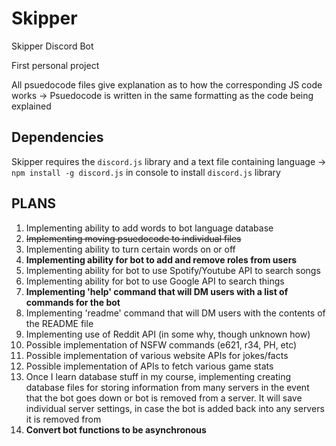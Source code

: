 # Skipper
Skipper Discord Bot

First personal project

All psuedocode files give explanation as to how the corresponding JS code works
	-> Psuedocode is written in the same formatting as the code being explained

## Dependencies
Skipper requires the `discord.js` library and a text file containing language
	-> `npm install -g discord.js` in console to install `discord.js` library

## PLANS
1. Implementing ability to add words to bot language database
2. ~~Implementing moving psuedocode to individual files~~
3. Implementing ability to turn certain words on or off
4. **Implementing ability for bot to add and remove roles from users**
5. Implementing ability for bot to use Spotify/Youtube API to search songs
6. Implementing ability for bot to use Google API to search things
7. **Implementing 'help' command that will DM users with a list of commands for the bot**
8. Implementing 'readme' command that will DM users with the contents of the README file
9. Implementing use of Reddit API (in some why, though unknown how)
10. Possible implementation of NSFW commands (e621, r34, PH, etc)
11. Possible implementation of various website APIs for jokes/facts
12. Possible implementation of APIs to fetch various game stats
13. Once I learn database stuff in my course, implementing creating database files for storing information from many servers in the event that the bot goes down or bot is removed from a server. It will save individual server settings, in case the bot is added back into any servers it is removed from
14. **Convert bot functions to be asynchronous**
